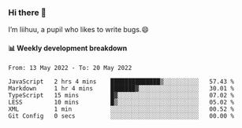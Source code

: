### Hi there 👋
I’m liihuu, a pupil who likes to write bugs.😄


#### 📊 Weekly development breakdown
<!--START_SECTION:waka-->

```text
From: 13 May 2022 - To: 20 May 2022

JavaScript   2 hrs 4 mins    ██████████████▒░░░░░░░░░░   57.43 %
Markdown     1 hr 4 mins     ███████▓░░░░░░░░░░░░░░░░░   30.01 %
TypeScript   15 mins         █▓░░░░░░░░░░░░░░░░░░░░░░░   07.02 %
LESS         10 mins         █▒░░░░░░░░░░░░░░░░░░░░░░░   05.02 %
XML          1 min           ░░░░░░░░░░░░░░░░░░░░░░░░░   00.52 %
Git Config   0 secs          ░░░░░░░░░░░░░░░░░░░░░░░░░   00.00 %
```

<!--END_SECTION:waka-->

<!--
**liihuu/liihuu** is a ✨ _special_ ✨ repository because its `README.md` (this file) appears on your GitHub profile.

Here are some ideas to get you started:

- 🔭 I’m currently working on ...
- 🌱 I’m currently learning ...
- 👯 I’m looking to collaborate on ...
- 🤔 I’m looking for help with ...
- 💬 Ask me about ...
- 📫 How to reach me: ...
- 😄 Pronouns: ...
- ⚡ Fun fact: ...
-->
